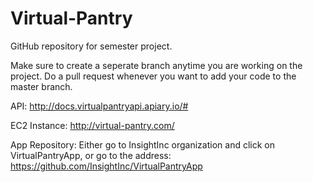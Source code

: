 # Virtual-Pantry
GitHub repository for semester project.

Make sure to create a seperate branch anytime you are working on the project. Do a pull request whenever you want to add your code to the master branch.

API: http://docs.virtualpantryapi.apiary.io/#

EC2 Instance: http://virtual-pantry.com/

App Repository: Either go to InsightInc organization and click on VirtualPantryApp, or go to the address: https://github.com/InsightInc/VirtualPantryApp
